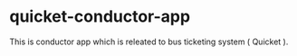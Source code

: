# quicket-conductor-app
This is conductor app which is releated to bus ticketing system ( Quicket ).
